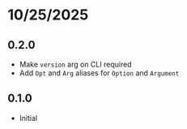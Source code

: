 # 10/25/2025

## 0.2.0

- Make `version` arg on CLI required
- Add `Opt` and `Arg` aliases for `Option` and `Argument`

## 0.1.0

- Initial
